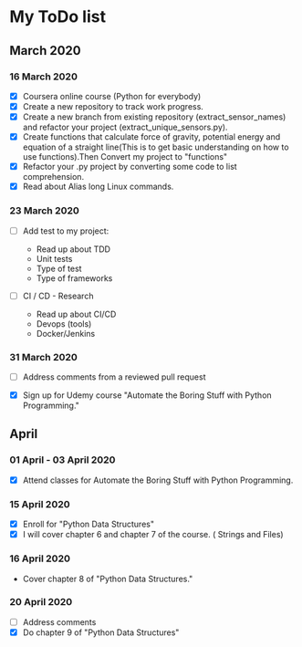 # My ToDo list

## March 2020
### 16 March 2020

- [x] Coursera online course (Python for everybody)
- [x] Create a new repository to track  work progress.
- [x] Create a new branch from existing repository (extract_sensor_names) and refactor your project (extract_unique_sensors.py).
- [x] Create functions that calculate force of gravity, potential energy and equation of a straight line(This is to get basic understanding on how to use functions).Then Convert my project to "functions"
- [x] Refactor your .py project by converting some code to list comprehension.
- [x] Read about Alias long Linux commands.

### 23 March 2020
- [ ] Add test to my project:
    - Read up about TDD
    - Unit tests
    - Type of test
    - Type of frameworks

- [ ] CI / CD - Research
    - Read up about CI/CD
    - Devops (tools)
    - Docker/Jenkins

### 31 March 2020
- [ ] Address comments from a reviewed pull request
- [x] Sign up for Udemy course "Automate the Boring Stuff with Python Programming."


## April
### 01 April - 03 April 2020
- [x] Attend classes for Automate the Boring Stuff with Python Programming.

### 15 April 2020
- [x] Enroll for "Python Data Structures"
- [x] I will cover chapter 6 and chapter 7 of the course. ( Strings and Files)
### 16 April 2020
- Cover chapter 8 of "Python Data Structures."
### 20 April 2020
- [ ] Address comments   
- [x] Do chapter 9 of "Python Data Structures" 
